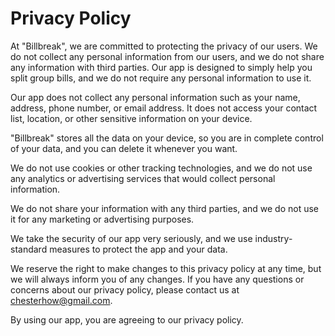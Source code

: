 # Privacy Policy

At "Billbreak", we are committed to protecting the privacy of our users. We do not collect any personal information from our users, and we do not share any information with third parties. Our app is designed to simply help you split group bills, and we do not require any personal information to use it.

Our app does not collect any personal information such as your name, address, phone number, or email address. It does not access your contact list, location, or other sensitive information on your device.

"Billbreak" stores all the data on your device, so you are in complete control of your data, and you can delete it whenever you want.

We do not use cookies or other tracking technologies, and we do not use any analytics or advertising services that would collect personal information.

We do not share your information with any third parties, and we do not use it for any marketing or advertising purposes.

We take the security of our app very seriously, and we use industry-standard measures to protect the app and your data.

We reserve the right to make changes to this privacy policy at any time, but we will always inform you of any changes. If you have any questions or concerns about our privacy policy, please contact us at [chesterhow@gmail.com](mailto:chesterhow@gmail.com).

By using our app, you are agreeing to our privacy policy.
